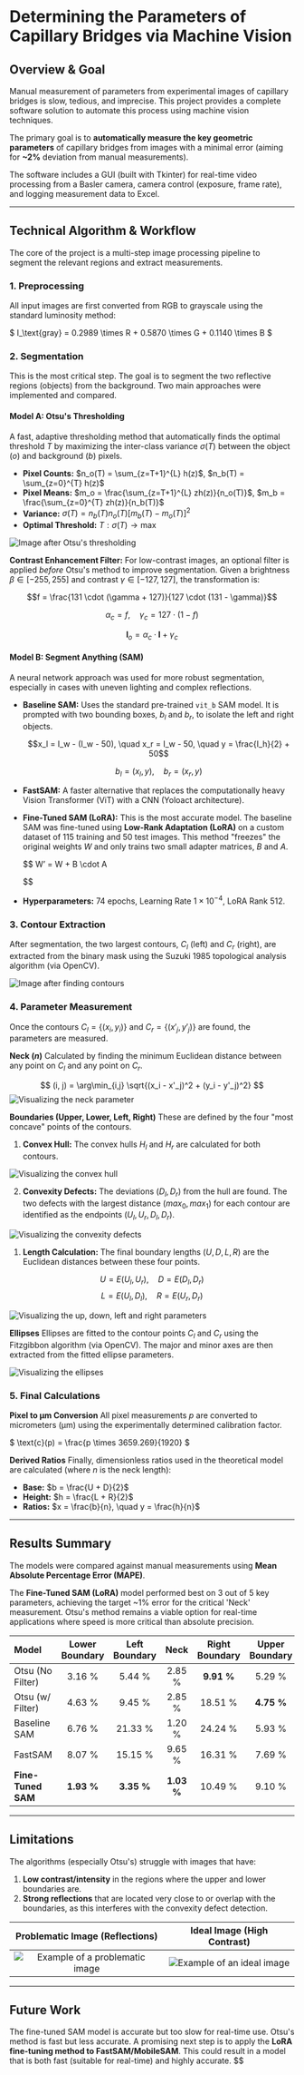 # Determining the Parameters of Capillary Bridges via Machine Vision

## Overview & Goal

Manual measurement of parameters from experimental images of capillary bridges is slow, tedious, and imprecise. This project provides a complete software solution to automate this process using machine vision techniques.

The primary goal is to **automatically measure the key geometric parameters** of capillary bridges from images with a minimal error (aiming for **\~2%** deviation from manual measurements).

The software includes a GUI (built with Tkinter) for real-time video processing from a Basler camera, camera control (exposure, frame rate), and logging measurement data to Excel.

-----

## Technical Algorithm & Workflow

The core of the project is a multi-step image processing pipeline to segment the relevant regions and extract measurements.

### 1\. Preprocessing

All input images are first converted from RGB to grayscale using the standard luminosity method:

$
I_\text{gray} = 0.2989 \times R + 0.5870 \times G + 0.1140 \times B
$

### 2\. Segmentation

This is the most critical step. The goal is to segment the two reflective regions (objects) from the background. Two main approaches were implemented and compared.

#### Model A: Otsu's Thresholding

A fast, adaptive thresholding method that automatically finds the optimal threshold $T$ by maximizing the inter-class variance $\sigma(T)$ between the object ($o$) and background ($b$) pixels.

* **Pixel Counts:**
$n_o(T) = \sum_{z=T+1}^{L} h(z)$,
$n_b(T) = \sum_{z=0}^{T} h(z)$
* **Pixel Means:**
$m_o = \frac{\sum_{z=T+1}^{L} zh(z)}{n_o(T)}$,
$m_b = \frac{\sum_{z=0}^{T} zh(z)}{n_b(T)}$
* **Variance:**
$\sigma(T) = n_b(T) n_o(T) [ m_b(T) - m_o(T) ]^2$
* **Optimal Threshold:**
$T : \sigma(T) \to \max$

![Image after Otsu's thresholding](./images/otsu.png)

**Contrast Enhancement Filter:** For low-contrast images, an optional filter is applied *before* Otsu's method to improve segmentation. Given a brightness $\beta \in [-255, 255]$ and contrast $\gamma \in [-127, 127]$, the transformation is:

$$f = \frac{131 \cdot (\gamma + 127)}{127 \cdot (131 - \gamma)}$$

$$\alpha_c = f, \quad \gamma_c = 127 \cdot (1 - f)$$

$$\mathbf{I}_o = \alpha_c \cdot \mathbf{I} + \gamma_c$$

#### Model B: Segment Anything (SAM)

A neural network approach was used for more robust segmentation, especially in cases with uneven lighting and complex reflections.

  * **Baseline SAM:** Uses the standard pre-trained `vit_b` SAM model. It is prompted with two bounding boxes, $b_l$ and $b_r$, to isolate the left and right objects.

    $$x_l = I_w - (I_w - 50), \quad x_r = I_w - 50, \quad y = \frac{I_h}{2} + 50$$

    $$b_l = (x_l, y), \quad b_r = (x_r, y)$$

  * **FastSAM:** A faster alternative that replaces the computationally heavy Vision Transformer (ViT) with a CNN (Yoloact architecture).

  * **Fine-Tuned SAM (LoRA):** This is the most accurate model. The baseline SAM was fine-tuned using **Low-Rank Adaptation (LoRA)** on a custom dataset of 115 training and 50 test images. This method "freezes" the original weights $W$ and only trains two small adapter matrices, $B$ and $A$.

    $$
    W’ = W + B \cdot A

    $$
  * **Hyperparameters:** 74 epochs, Learning Rate $1 \times 10^{-4}$, LoRA Rank 512.

### 3\. Contour Extraction

After segmentation, the two largest contours, $C_l$ (left) and $C_r$ (right), are extracted from the binary mask using the Suzuki 1985 topological analysis algorithm (via OpenCV).

![Image after finding contours](./images/contours.png)

### 4\. Parameter Measurement

Once the contours $C_l = \{ (x_i, y_i) \}$ and $C_r = \{ (x'_j, y'_j) \}$ are found, the parameters are measured.

**Neck ($n$)**
Calculated by finding the minimum Euclidean distance between any point on $C_l$ and any point on $C_r$.

$$
(i, j) = \arg\min_{i,j} \sqrt{(x_i - x'_j)^2 + (y_i - y'_j)^2}
$$
![Visualizing the neck parameter](./images/neck.png)


**Boundaries (Upper, Lower, Left, Right)**
These are defined by the four "most concave" points of the contours.

1.  **Convex Hull:** The convex hulls $H_l$ and $H_r$ are calculated for both contours.

![Visualizing the convex hull](./images/convex_hull.png)

2.  **Convexity Defects:** The deviations ($D_l, D_r$) from the hull are found. The two defects with the largest distance ($max_0, max_1$) for each contour are identified as the endpoints ($U_l, U_r, D_l, D_r$).

![Visualizing the convexity defects](./images/convexity_defects.png)

1.  **Length Calculation:** The final boundary lengths ($U, D, L, R$) are the Euclidean distances between these four points.

$$U = E(U_l, U_r), \quad D = E(D_l, D_r)
$$
$$$$
$$L = E(U_l, D_l), \quad R = E(U_r, D_r)
$$

![Visualizing the up, down, left and right parameters](./images/up_down_left_right.png)

**Ellipses**
Ellipses are fitted to the contour points $C_l$ and $C_r$ using the Fitzgibbon algorithm (via OpenCV). The major and minor axes are then extracted from the fitted ellipse parameters.

![Visualizing the ellipses](./images/ellipses.png)

### 5\. Final Calculations

**Pixel to µm Conversion**
All pixel measurements $p$ are converted to micrometers (µm) using the experimentally determined calibration factor.

$
\text{c}(p) = \frac{p \times 3659.269}{1920}
$

**Derived Ratios**
Finally, dimensionless ratios used in the theoretical model are calculated (where $n$ is the neck length):

* **Base:** $b = \frac{U + D}{2}$
* **Height:** $h = \frac{L + R}{2}$
* **Ratios:** $x = \frac{b}{n}, \quad y = \frac{h}{n}$

-----

## Results Summary

The models were compared against manual measurements using **Mean Absolute Percentage Error (MAPE)**.

The **Fine-Tuned SAM (LoRA)** model performed best on 3 out of 5 key parameters, achieving the target \~1% error for the critical 'Neck' measurement. Otsu's method remains a viable option for real-time applications where speed is more critical than absolute precision.

| Model | Lower Boundary | Left Boundary | Neck | Right Boundary | Upper Boundary |
| :--- | :---: | :---: | :---: | :---: | :---: |
| Otsu (No Filter) | 3.16 % | 5.44 % | 2.85 % | **9.91 %** | 5.29 % |
| Otsu (w/ Filter) | 4.63 % | 9.45 % | 2.85 % | 18.51 % | **4.75 %** |
| Baseline SAM | 6.76 % | 21.33 % | 1.20 % | 24.24 % | 5.93 % |
| FastSAM | 8.07 % | 15.15 % | 9.65 % | 16.31 % | 7.69 % |
| **Fine-Tuned SAM** | **1.93 %** | **3.35 %** | **1.03 %** | 10.49 % | 9.10 % |

-----

## Limitations

The algorithms (especially Otsu's) struggle with images that have:

1.  **Low contrast/intensity** in the regions where the upper and lower boundaries are.
2.  **Strong reflections** that are located very close to or overlap with the boundaries, as this interferes with the convexity defect detection.

| Problematic Image (Reflections) | Ideal Image (High Contrast) |
| :---: | :---: |
| ![Example of a problematic image](./images/bad_image.png) | ![Example of an ideal image](./images/good_image.png) |

-----

## Future Work

The fine-tuned SAM model is accurate but too slow for real-time use. Otsu's method is fast but less accurate. A promising next step is to apply the **LoRA fine-tuning method to FastSAM/MobileSAM**. This could result in a model that is both fast (suitable for real-time) and highly accurate.
$$